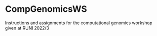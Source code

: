 # CompGenomicsWS
Instructions and assignments for the computational genomics workshop given at RUNI 2022/3
